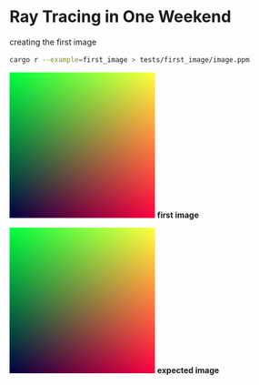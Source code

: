 # Ray Tracing in One Weekend

creating the first image

```bash
cargo r --example=first_image > tests/first_image/image.ppm
```

![first image](tests/first_image/image.png) 
**first image**

![expected](tests/first_image/first-ppm-image.png) 
**expected image**
